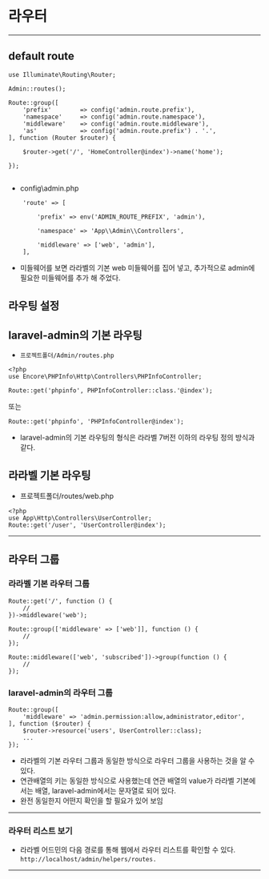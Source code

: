 # 라우터
---
## default route
```
use Illuminate\Routing\Router;

Admin::routes();

Route::group([
    'prefix'        => config('admin.route.prefix'),
    'namespace'     => config('admin.route.namespace'),
    'middleware'    => config('admin.route.middleware'),
    'as'            => config('admin.route.prefix') . '.',
], function (Router $router) {

    $router->get('/', 'HomeController@index')->name('home');

});

```

## 
- config\admin.php
```
    'route' => [

        'prefix' => env('ADMIN_ROUTE_PREFIX', 'admin'),

        'namespace' => 'App\\Admin\\Controllers',

        'middleware' => ['web', 'admin'],
    ],
```
- 미들웨어를 보면 라라벨의 기본 web 미들웨어를 집어 넣고, 추가적으로 admin에 필요한 미들웨어를 추가 해 주었다.



## 라우팅 설정
## laravel-admin의 기본 라우팅
- `프로젝트폴더/Admin/routes.php`
```
<?php
use Encore\PHPInfo\Http\Controllers\PHPInfoController;

Route::get('phpinfo', PHPInfoController::class.'@index');
```
또는
```
Route::get('phpinfo', 'PHPInfoController@index');
```
- laravel-admin의 기본 라우팅의 형식은 라라벨 7버전 이하의 라우팅 정의 방식과 같다.

## 라라벨 기본 라우팅
- 프로젝트폴더/routes/web.php
```
<?php
use App\Http\Controllers\UserController;
Route::get('/user', 'UserController@index');
```

---

## 라우터 그룹
### 라라벨 기본 라우터 그룹
```
Route::get('/', function () {
    //
})->middleware('web');

Route::group(['middleware' => ['web']], function () {
    //
});

Route::middleware(['web', 'subscribed'])->group(function () {
    //
});
```

### laravel-admin의 라우터 그룹
```
Route::group([
    'middleware' => 'admin.permission:allow,administrator,editor',
], function ($router) {
    $router->resource('users', UserController::class);
    ...
});
```
- 라라벨의 기본 라우터 그룹과 동일한 방식으로 라우터 그룹을 사용하는 것을 알 수 있다.
- 연관배열의 키는 동일한 방식으로 사용했는데 연관 배열의 value가 라라벨 기본에서는 배열, laravel-admin에서는 문자열로 되어 있다.
- 완전 동일한지 어떤지 확인을 할 필요가 있어 보임

---

### 라우터 리스트 보기
- 라라벨 어드민의 다음 경로를 통해 웹에서 라우터 리스트를 확인할 수 있다. `http://localhost/admin/helpers/routes.`

---

